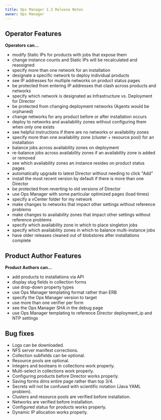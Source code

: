 ```yaml
---
title: Ops Manager 1.3 Release Notes
owner: Ops Manager
---
```


## Operator Features

**Operators can...**

* modify Static IPs for products with jobs that expose them
* change instance counts and Static IPs will be recalculated and reassigned
* specify more than one network for an installation
* designate a specific network to deploy individual products
* see IP addresses for multiple networks on product status pages
* be protected from entering IP addresses that clash across products and networks
* specify which network is designated as Infrastructure vs. Deployment for Director
* be protected from changing deployment networks (Agents would be orphaned)
* change networks for any product before or after installation occurs
* deploy to networks and availability zones without configuring them when only one exists
* see helpful instructions if there are no networks or availability zones
* specify more than one availability zone (cluster + resource pool) for an installation
* balance jobs across availability zones on deployment
* re-balance jobs across availability zones if an availability zone is added or removed
* see which availability zones an instance resides on product status pages
* automatically upgrade to latest Director without needing to click "Add"
* install the most recent version by default if there is more than one Director
* be protected from reverting to old versions of Director
* use Ops Manager with some particular optimized pages (load times)
* specify a vCenter folder for my network
* make changes to networks that impact other settings without reference problems
* make changes to availability zones that impact other settings without reference problems
* specify which availability zone in which to place singleton jobs
* specify which availability zones in which to balance multi-instance jobs
* have older releases cleaned out of blobstores after installations complete

## Product Author Features

**Product Authors can...**

* add products to installations via API
* display slug fields in collection forms
* use drop-down property types
* use Ops Manager templating format rather than ERB
* specify the Ops Manager version to target
* use more than one verifier per form
* see the Ops Manager SHA in the debug page
* use Ops Manager templating to reference Director deployment_ip and NTP settings

## Bug fixes

* Logs can be downloaded.
* NFS server manifest corrections.
* Collection subfields can be optional.
* Resource pools are optional.
* Integers and booleans in collections work properly.
* Multi-select in collections work properly.
* Configuring products before Director works properly.
* Saving forms dims entire page rather than top 3/4.
* Secrets will not be confused with scientific notation (Java YAML problem).
* Clusters and resource pools are verified before installation.
* Networks are verified before installation.
* Configured status for products works properly.
* Dynamic IP allocation works properly.
